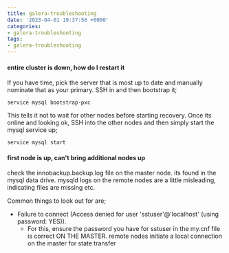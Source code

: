 ```yaml
---
title: galera-troubleshooting
date: '2023-04-01 19:37:56 +0000'
categories:
- galera-troubleshooting
tags:
- galera-troubleshooting
---
```




#### entire cluster is down, how do I restart it

If you have time, pick the server that is most up to date and manually
nominate that as your primary. SSH in and then bootstrap it;

`service mysql bootstrap-pxc`

This tells it not to wait for other nodes before starting recovery. Once
its online and looking ok, SSH into the other nodes and then simply
start the mysql service up;

`service mysql start`

#### first node is up, can't bring additional nodes up

check the innobackup.backup.log file on the master node. its found in
the mysql data drive. mysqld logs on the remote nodes are a little
misleading, indicating files are missing etc.

Common things to look out for are;

  - Failure to connect (Access denied for user 'sstuser'@'localhost'
    (using password: YES)).
      - For this, ensure the password you have for sstuser in the my.cnf
        file is correct ON THE MASTER. remote nodes initiate a local
        connection on the master for state transfer

